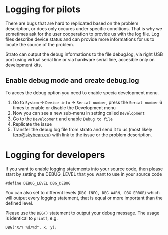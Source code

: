 # Logging for pilots

There are bugs that are hard to replicated based on the problem description, or does only occures under specific conditions. That is why we sometimes ask for the user cooperation to provide us with the log file. Log files describe device status and can provide more informations for us to locate the source of the problem.

Strato can output the debug informations to the file debug.log, via right USB port using virtual serial line or via hardware serial line, accesible only on development kits.

## Enable debug mode and create debug.log
To acces the debug option you need to enable specia development menu.
1. Go to `System` -> `Device info` -> `Serial number`, press the `Serial number` 6 times to enable or disable the Development menu
2. Now you can see a new sub-menu in setting called `Development`
3. Go to the `Development` and enable `Debug to file`
4. Replicate the issue
5. Transfer the debug.log file from strato and send it to us (most likely fero@skybean.eu) with link to the issue or the problem description.

# Logging for developers

If you want to enable logging statements into your source code, then
please start by setting the DEBUG_LEVEL that you want to use in your
source code

    #define DEBUG_LEVEL DBG_DEBUG

You can also set to different levels (`DBG_INFO, DBG_WARN, DBG_ERROR`)
which will output every logging statement, that is equal or more
important than the defined level.

Please use the `DBG()` statement to output your debug message. The
usage is identical to `printf`, e.g.

    DBG("X/Y %d/%d", x, y);




